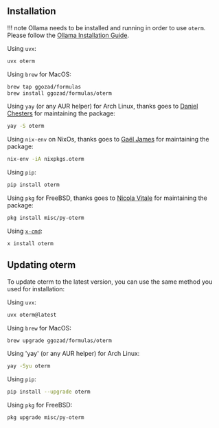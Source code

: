 ## Installation

!!! note
    Ollama needs to be installed and running in order to use `oterm`. Please follow the [Ollama Installation Guide](https://github.com/ollama/ollama?tab=readme-ov-file#ollama).

Using `uvx`:

```bash
uvx oterm
```

Using `brew` for MacOS:

```bash
brew tap ggozad/formulas
brew install ggozad/formulas/oterm
```

Using `yay` (or any AUR helper) for Arch Linux, thanks goes to [Daniel Chesters](https://github.com/DanielChesters) for maintaining the package:

```bash
yay -S oterm
```

Using `nix-env` on NixOs, thanks goes to [Gaël James](https://github.com/gaelj) for maintaining the package:

```bash
nix-env -iA nixpkgs.oterm
```

Using `pip`:

```bash
pip install oterm
```

Using `pkg` for FreeBSD, thanks goes to [Nicola Vitale](https://github.com/nivit) for maintaining the package:

```bash
pkg install misc/py-oterm
```

Using [`x-cmd`](https://x-cmd.com/install/oterm):

```bash
x install oterm
```

## Updating oterm

To update oterm to the latest version, you can use the same method you used for installation:

Using `uvx`:

```bash
uvx oterm@latest
```

Using `brew` for MacOS:

```bash
brew upgrade ggozad/formulas/oterm
```
Using 'yay' (or any AUR helper) for Arch Linux:

```bash
yay -Syu oterm
```
Using `pip`:

```bash
pip install --upgrade oterm
```

Using `pkg` for FreeBSD:

```bash
pkg upgrade misc/py-oterm
```
